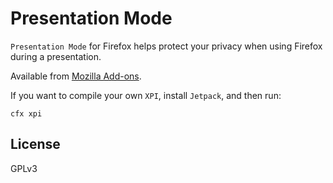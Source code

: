 Presentation Mode
=================

`Presentation Mode` for Firefox helps protect your privacy when using Firefox during a presentation.

Available from [Mozilla Add-ons](https://addons.mozilla.org/en-US/firefox/addon/presentation-mode/).

If you want to compile your own `XPI`,  install `Jetpack`, and then run:

    cfx xpi

License
-------

GPLv3
